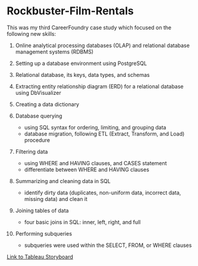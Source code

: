 # Rockbuster-Film-Rentals

This was my third CareerFoundry case study which focused on the following new skills:
1. Online analytical processing databases (OLAP) and relational database management systems (RDBMS)
2. Setting up a database environment using PostgreSQL
3. Relational database, its keys, data types, and schemas
4. Extracting entity relationship diagram (ERD) for a relational database using DbVisualizer
5. Creating a data dictionary
6. Database querying
   - using SQL syntax for ordering, limiting, and grouping data
   - database migration, following ETL (Extract, Transform, and Load) procedure 

7. Filtering data
   - using WHERE and HAVING clauses, and CASES statement
   - differentiate between WHERE and HAVING clauses
9. Summarizing and cleaning data in SQL
   - identify dirty data (duplicates, non-uniform data, incorrect data, missing data) and clean it
11. Joining tables of data
    - four basic joins in SQL: inner, left, right, and full
13. Performing subqueries
    - subqueries were used within the SELECT, FROM, or WHERE clauses

[Link to Tableau Storyboard](https://public.tableau.com/app/profile/heidi.jansen.van.rensburg/viz/Task10RockbusterFilmRentalsSQLResults/Story3)
